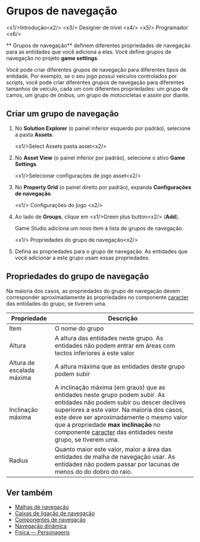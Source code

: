 # Grupos de navegação

<x1\/>Introdução<x2\/>
<x3\/> Designer de nível <x4\/>
<x5\/> Programador <x6\/>

** Grupos de navegação** definem diferentes propriedades de navegação para as entidades que você adiciona a elas. Você define grupos de navegação no projeto **game settings**.

Você pode criar diferentes grupos de navegação para diferentes tipos de entidade. Por exemplo, se o seu jogo possui veículos controlados por scripts, você pode criar diferentes grupos de navegação para diferentes tamanhos de veículo, cada um com diferentes propriedades: um grupo de carros, um grupo de ônibus, um grupo de motocicletas e assim por diante.

## Criar um grupo de navegação

1. No **Solution Explorer** (o painel inferior esquerdo por padrão), selecione a pasta **Assets**.

   <x1\/>Select Assets pasta asset<x2\/>

2. No **Asset View** (o painel inferior por padrão), selecione o ativo **Game Settings**.

   <x1\/>Selecionar configurações de jogo asset<x2\/>

3. No **Property Grid** (o painel direito por padrão), expanda **Configurações de navegação**.

   <x1\/> Configurações do jogo <x2\/>

4. Ao lado de **Groups**, clique em <x1\/>Green plus button<x2\/> (**Add**).

   Game Studio adiciona um novo item à lista de grupos de navegação.

   <x1\/> Propriedades do grupo de navegação<x2\/>

5. Defina as propriedades para o grupo de navegação. As entidades que você adicionar a este grupo usam essas propriedades.

## Propriedades do grupo de navegação

Na maioria dos casos, as propriedades do grupo de navegação devem corresponder aproximadamente às propriedades no componente [caracter](../physics/characters.md) das entidades do grupo, se tiverem uma.

| Propriedade | Descrição |
|----------------------|------------
| Item | O nome do grupo |
| Altura | A altura das entidades neste grupo. As entidades não podem entrar em áreas com tectos inferiores a este valor |
| Altura de escalada máxima | A altura máxima que as entidades deste grupo podem subir |
| Inclinação máxima | A inclinação máxima (em graus) que as entidades neste grupo podem subir. As entidades não podem subir ou descer declives superiores a este valor. Na maioria dos casos, este deve ser aproximadamente o mesmo valor que a propriedade **max inclinação** no componente [caracter](../physics/characters.md) das entidades neste grupo, se tiverem uma. |
| Radius | Quanto maior este valor, maior a área das entidades de malha de navegação usar. As entidades não podem passar por lacunas de menos do do dobro do raio. |

## Ver também

* [Malhas de navegação](navigation-meshes.md)
* [Caixas de ligação de navegação](navigation-bounding-boxes.md)
* [Componentes de navegação](navigation-components.md)
* [Navegação dinâmica](dynamic-navigation.md)
* [Física — Personagens](../physics/characters.md)
